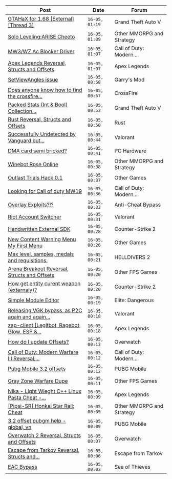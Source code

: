 |Post|Date|Forum|
|----|----|-----|
|[GTAHaX for 1.68 \[External\] \[Thread 3\]](https://www.unknowncheats.me/forum/grand-theft-auto-v/461672-gtahax-1-68-external-thread-3-a.html)|`16-05, 01:19`|Grand Theft Auto V|
|[Solo Leveling:ARISE Cheeto](https://www.unknowncheats.me/forum/other-mmorpg-and-strategy/629636-solo-leveling-arise-cheeto.html)|`16-05, 01:09`|Other MMORPG and Strategy|
|[MW3/WZ Ac Blocker Driver](https://www.unknowncheats.me/forum/call-of-duty-modern-warfare-iii/636913-mw3-wz-ac-blocker-driver.html)|`16-05, 01:07`|Call of Duty: Modern...|
|[Apex Legends Reversal, Structs and Offsets](https://www.unknowncheats.me/forum/apex-legends/319804-apex-legends-reversal-structs-offsets.html)|`16-05, 01:07`|Apex Legends|
|[SetViewAngles issue](https://www.unknowncheats.me/forum/garry-s-mod/637262-setviewangles-issue.html)|`16-05, 00:58`|Garry's Mod|
|[Does anyone know how to find the crossfire...](https://www.unknowncheats.me/forum/crossfire/635739-crossfire-matrix-external-world-screen.html)|`16-05, 00:57`|CrossFire|
|[Packed Stats (Int & Bool) Collection...](https://www.unknowncheats.me/forum/grand-theft-auto-v/578963-packed-stats-int-bool-collection-thread.html)|`16-05, 00:53`|Grand Theft Auto V|
|[Rust Reversal, Structs and Offsets](https://www.unknowncheats.me/forum/rust/164256-rust-reversal-structs-offsets.html)|`16-05, 00:50`|Rust|
|[Successfully Undetected by Vanguard but...](https://www.unknowncheats.me/forum/valorant/635431-successfully-undetected-vanguard-facing-van-restriction-seeking-solutions.html)|`16-05, 00:44`|Valorant|
|[DMA card semi bricked?](https://www.unknowncheats.me/forum/pc-hardware/636636-dma-card-semi-bricked.html)|`16-05, 00:41`|PC Hardware|
|[Winebot Rose Online](https://www.unknowncheats.me/forum/other-mmorpg-and-strategy/625663-winebot-rose-online.html)|`16-05, 00:38`|Other MMORPG and Strategy|
|[Outlast Trials Hack 0.1](https://www.unknowncheats.me/forum/other-games/630951-outlast-trials-hack-0-1-a.html)|`16-05, 00:37`|Other Games|
|[Looking for Call of duty MW19](https://www.unknowncheats.me/forum/call-of-duty-modern-warfare/634330-looking-call-duty-mw19.html)|`16-05, 00:36`|Call of Duty: Modern...|
|[Overlay Exploits?!?](https://www.unknowncheats.me/forum/anti-cheat-bypass/620725-overlay-exploits.html)|`16-05, 00:33`|Anti-Cheat Bypass|
|[Riot Account Switcher](https://www.unknowncheats.me/forum/valorant/637113-riot-account-switcher.html)|`16-05, 00:31`|Valorant|
|[Handwritten External SDK](https://www.unknowncheats.me/forum/counter-strike-2-a/637404-handwritten-external-sdk.html)|`16-05, 00:28`|Counter-Strike 2|
|[New Content Warning Menu My First Menu](https://www.unknowncheats.me/forum/other-games/634743-content-warning-menu-menu.html)|`16-05, 00:26`|Other Games|
|[Max level, samples, medals and requisitions.](https://www.unknowncheats.me/forum/helldivers-2-a/634711-max-level-samples-medals-requisitions.html)|`16-05, 00:21`|HELLDIVERS 2|
|[Arena Breakout Reversal, Structs and Offsets](https://www.unknowncheats.me/forum/other-fps-games/636170-arena-breakout-reversal-structs-offsets.html)|`16-05, 00:20`|Other FPS Games|
|[How get entity curent weapon (externaly)?](https://www.unknowncheats.me/forum/counter-strike-2-a/637434-entity-curent-weapon-externaly.html)|`16-05, 00:20`|Counter-Strike 2|
|[Simple Module Editor](https://www.unknowncheats.me/forum/elite-dangerous/573662-simple-module-editor.html)|`16-05, 00:19`|Elite: Dangerous|
|[Releasing VGK bypass, as P2C again and again...](https://www.unknowncheats.me/forum/valorant/635930-releasing-vgk-bypass-p2c-selling-free-public.html)|`16-05, 00:18`|Valorant|
|[zap-client \[Legitbot, Ragebot, Glow, ESP &...](https://www.unknowncheats.me/forum/apex-legends/628823-zap-client-legitbot-ragebot-glow-esp.html)|`16-05, 00:18`|Apex Legends|
|[How do I update Offsets?](https://www.unknowncheats.me/forum/overwatch/637380-update-offsets.html)|`16-05, 00:13`|Overwatch|
|[Call of Duty: Modern Warfare III Reversal,...](https://www.unknowncheats.me/forum/call-of-duty-modern-warfare-iii/605287-call-duty-modern-warfare-iii-reversal-structs-offsets.html)|`16-05, 00:12`|Call of Duty: Modern...|
|[Pubg Mobile 3.2 offsets](https://www.unknowncheats.me/forum/pubg-mobile/637311-pubg-mobile-3-2-offsets.html)|`16-05, 00:12`|PUBG Mobile|
|[Gray Zone Warfare Dupe](https://www.unknowncheats.me/forum/other-fps-games/636610-gray-zone-warfare-dupe.html)|`16-05, 00:11`|Other FPS Games|
|[Nika - Light Wieght C++ Linux Pasta Cheat -...](https://www.unknowncheats.me/forum/apex-legends/634402-nika-light-wieght-linux-pasta-cheat-health-based-sense-aimbot-triggerbot.html)|`16-05, 00:09`|Apex Legends|
|[\[Pipsi-SR\] Honkai Star Rail: Cheat](https://www.unknowncheats.me/forum/other-mmorpg-and-strategy/629572-pipsi-sr-honkai-star-rail-cheat.html)|`16-05, 00:09`|Other MMORPG and Strategy|
|[3.2 offset pubgm help - global, vn](https://www.unknowncheats.me/forum/pubg-mobile/637433-3-2-offset-pubgm-help-global-vn.html)|`16-05, 00:09`|PUBG Mobile|
|[Overwatch 2 Reversal, Structs and Offsets](https://www.unknowncheats.me/forum/overwatch/516727-overwatch-2-reversal-structs-offsets.html)|`16-05, 00:07`|Overwatch|
|[Escape from Tarkov Reversal, Structs and...](https://www.unknowncheats.me/forum/escape-from-tarkov/226519-escape-tarkov-reversal-structs-offsets.html)|`16-05, 00:06`|Escape from Tarkov|
|[EAC Bypass](https://www.unknowncheats.me/forum/sea-of-thieves/637293-eac-bypass.html)|`16-05, 00:03`|Sea of Thieves|
